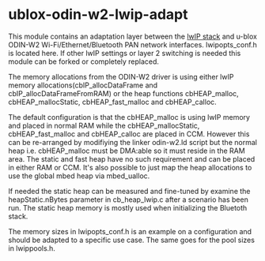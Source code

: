 # ublox-odin-w2-lwip-adapt
This module contains an adaptation layer between the [lwIP stack](http://savannah.nongnu.org/projects/lwip/) and u-blox ODIN-W2 Wi-Fi/Ethernet/Bluetooth PAN network interfaces. lwipopts_conf.h is located here. If other lwIP settings or layer 2 switching is needed this module can be forked or completely replaced.

The memory allocations from the ODIN-W2 driver is using either lwIP memory allocations(cbIP_allocDataFrame and cbIP_allocDataFrameFromRAM) or the heap functions cbHEAP_malloc, cbHEAP_mallocStatic, cbHEAP_fast_malloc and cbHEAP_calloc.  

The default configuration is that the cbHEAP_malloc is using lwIP memory and placed in normal RAM while the cbHEAP_mallocStatic, cbHEAP_fast_malloc and cbHEAP_calloc are placed in CCM. However this can be re-arranged by modifiying the linker odin-w2.ld script but the normal heap i.e. cbHEAP_malloc must be DMA:able so it must reside in the RAM area. The static and fast heap have no such requirement and can be placed in either RAM or CCM. It's also possible to just map the heap allocations to use the global mbed heap via mbed_ualloc.  

If needed the static heap can be measured and fine-tuned by examine the heapStatic.nBytes parameter in cb_heap_lwip.c after a scenario has been run. The static heap memory is mostly used when initializing the Bluetoth stack.  

The memory sizes in lwipopts_conf.h is an example on a configuration and should be adapted to a specific use case. The same goes for the pool sizes in lwippools.h.  
